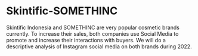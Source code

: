 # Skintific-SOMETHINC
Skintific Indonesia and SOMETHINC are very popular cosmetic brands currently. To increase their sales, both companies use Social Media to promote and increase their interactions with buyers. We will do a descriptive analysis of Instagram social media on both brands during 2022.
